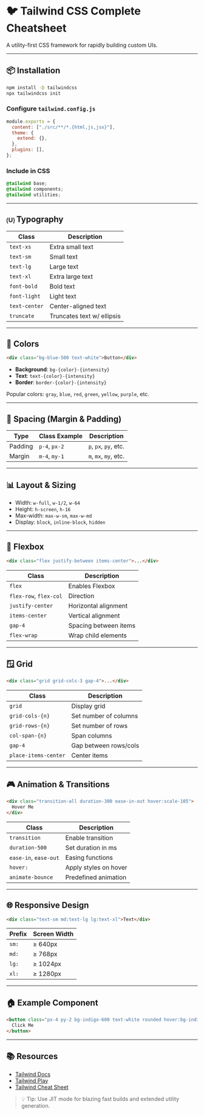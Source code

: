 # 🐦 Tailwind CSS Complete Cheatsheet

A utility-first CSS framework for rapidly building custom UIs.

---

## 📦 Installation

```bash
npm install -D tailwindcss
npx tailwindcss init
```

### Configure `tailwind.config.js`

```js
module.exports = {
  content: ["./src/**/*.{html,js,jsx}"],
  theme: {
    extend: {},
  },
  plugins: [],
};
```

### Include in CSS

```css
@tailwind base;
@tailwind components;
@tailwind utilities;
```

---

## 🄤 Typography

| Class         | Description                |
| ------------- | -------------------------- |
| `text-xs`     | Extra small text           |
| `text-sm`     | Small text                 |
| `text-lg`     | Large text                 |
| `text-xl`     | Extra large text           |
| `font-bold`   | Bold text                  |
| `font-light`  | Light text                 |
| `text-center` | Center-aligned text        |
| `truncate`    | Truncates text w/ ellipsis |

---

## 🎨 Colors

```html
<div class="bg-blue-500 text-white">Button</div>
```

* **Background**: `bg-{color}-{intensity}`
* **Text**: `text-{color}-{intensity}`
* **Border**: `border-{color}-{intensity}`

Popular colors: `gray`, `blue`, `red`, `green`, `yellow`, `purple`, etc.

---

## 📏 Spacing (Margin & Padding)

| Type    | Class Example | Description           |
| ------- | ------------- | --------------------- |
| Padding | `p-4`, `px-2` | `p`, `px`, `py`, etc. |
| Margin  | `m-4`, `my-1` | `m`, `mx`, `my`, etc. |

---

## 📊 Layout & Sizing

* Width: `w-full`, `w-1/2`, `w-64`
* Height: `h-screen`, `h-16`
* Max-width: `max-w-sm`, `max-w-md`
* Display: `block`, `inline-block`, `hidden`

---

## 🧰 Flexbox

```html
<div class="flex justify-between items-center">...</div>
```

| Class                  | Description           |
| ---------------------- | --------------------- |
| `flex`                 | Enables Flexbox       |
| `flex-row`, `flex-col` | Direction             |
| `justify-center`       | Horizontal alignment  |
| `items-center`         | Vertical alignment    |
| `gap-4`                | Spacing between items |
| `flex-wrap`            | Wrap child elements   |

---

## 🪟 Grid

```html
<div class="grid grid-cols-3 gap-4">...</div>
```

| Class                | Description           |
| -------------------- | --------------------- |
| `grid`               | Display grid          |
| `grid-cols-{n}`      | Set number of columns |
| `grid-rows-{n}`      | Set number of rows    |
| `col-span-{n}`       | Span columns          |
| `gap-4`              | Gap between rows/cols |
| `place-items-center` | Center items          |

---

## 🎮 Animation & Transitions

```html
<div class="transition-all duration-300 ease-in-out hover:scale-105">
  Hover Me
</div>
```

| Class                 | Description           |
| --------------------- | --------------------- |
| `transition`          | Enable transition     |
| `duration-500`        | Set duration in ms    |
| `ease-in`, `ease-out` | Easing functions      |
| `hover:`              | Apply styles on hover |
| `animate-bounce`      | Predefined animation  |

---

## 🌐 Responsive Design

```html
<div class="text-sm md:text-lg lg:text-xl">Text</div>
```

| Prefix | Screen Width |
| ------ | ------------ |
| `sm:`  | ≥ 640px      |
| `md:`  | ≥ 768px      |
| `lg:`  | ≥ 1024px     |
| `xl:`  | ≥ 1280px     |

---

## 🏠 Example Component

```html
<button class="px-4 py-2 bg-indigo-600 text-white rounded hover:bg-indigo-700">
  Click Me
</button>
```

---

## 📚 Resources

* [Tailwind Docs](https://tailwindcss.com/docs)
* [Tailwind Play](https://play.tailwindcss.com/)
* [Tailwind Cheat Sheet](https://nerdcave.com/tailwind-cheat-sheet)

> 💡 Tip: Use JIT mode for blazing fast builds and extended utility generation.
